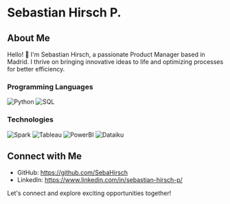 # Sebastian Hirsch P.

## About Me

Hello! 👋 I'm Sebastian Hirsch, a passionate Product Manager based in Madrid. 
I thrive on bringing innovative ideas to life and optimizing processes for better efficiency.

### Programming Languages
![Python](https://img.shields.io/badge/Python-3776AB?style=for-the-badge&logo=python&logoColor=white)
![SQL](https://img.shields.io/badge/SQL-4CAF50?style=for-the-badge&logo=sql&logoColor=white)

### Technologies
![Spark](https://img.shields.io/badge/Spark-E25A1C?style=for-the-badge&logo=apache%20spark&logoColor=white)
![Tableau](https://img.shields.io/badge/Tableau-E97627?style=for-the-badge&logo=tableau&logoColor=white) 
![PowerBI](https://img.shields.io/badge/PowerBI-800080?style=for-the-badge&logo=powerbi&logoColor=white)
![Dataiku](https://img.shields.io/badge/Dataiku-008DBB?style=for-the-badge&logo=dataiku&logoColor=white) 

## Connect with Me

- GitHub: https://github.com/SebaHirsch
- LinkedIn: https://www.linkedin.com/in/sebastian-hirsch-p/
  
Let's connect and explore exciting opportunities together!
